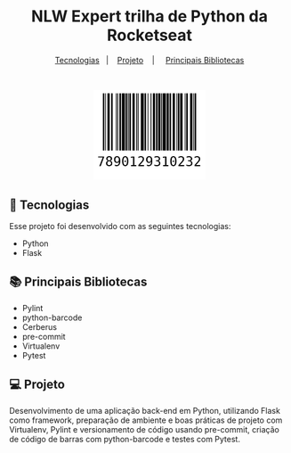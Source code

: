 <h1 align="center">NLW Expert trilha de Python da Rocketseat</h1>

<p align="center">
  <a href="#-tecnologias">Tecnologias</a>&nbsp;&nbsp;&nbsp;|&nbsp;&nbsp;&nbsp;
  <a href="#-projeto">Projeto</a>&nbsp;&nbsp;&nbsp; | &nbsp;&nbsp;&nbsp;
  <a href="#-principais-bibliotecas">Principais Bibliotecas</a>
</p>

<br>

<p align="center">
  <img alt="perfilSiteMinimalistico" src=".github/7890129310232.png" width="40%">
</p>

## 🚀 Tecnologias

Esse projeto foi desenvolvido com as seguintes tecnologias:

- Python
- Flask

## 📚 Principais Bibliotecas

- Pylint
- python-barcode
- Cerberus
- pre-commit
- Virtualenv
- Pytest


## 💻 Projeto

Desenvolvimento de uma aplicação back-end em Python, utilizando Flask como framework, preparação de
ambiente e boas práticas de projeto com Virtualenv, Pylint e versionamento de código usando pre-commit, criação de
código de barras com python-barcode e testes com Pytest.